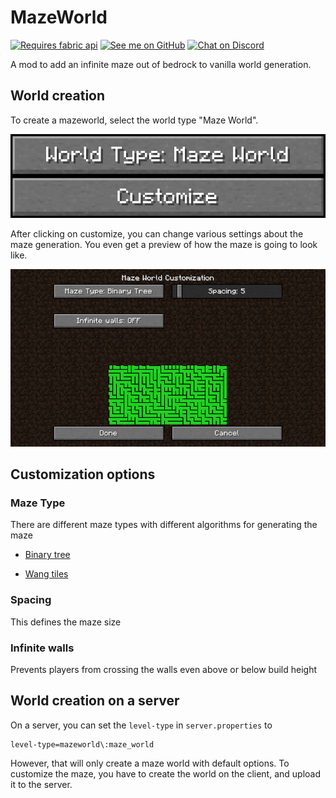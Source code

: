 # MazeWorld

[<img alt="Requires fabric api" height="64" src="https://cdn.jsdelivr.net/npm/@intergrav/devins-badges@2.8.0/assets/cozy/requires/fabric-api_vector.svg">](https://modrinth.com/mod/fabric-api)
[<img alt="See me on GitHub" height="64" src="https://cdn.jsdelivr.net/npm/@intergrav/devins-badges@2.8.0/assets/cozy/social/github-singular_vector.svg">](https://github.com/replaceitem)
[<img alt="Chat on Discord" height="64" src="https://cdn.jsdelivr.net/npm/@intergrav/devins-badges@2.8.0/assets/cozy/social/discord-singular_vector.svg">](https://discord.gg/etTDQAVSgt)

A mod to add an infinite maze out of bedrock to vanilla world generation.

## World creation

To create a mazeworld, select the world type "Maze World".

![World type](https://raw.githubusercontent.com/replaceitem/mazeworld/master/world-type.png)

After clicking on customize, you can change various settings about the maze generation.
You even get a preview of how the maze is going to look like.

![Customization](https://raw.githubusercontent.com/replaceitem/mazeworld/master/customize.png)

## Customization options

### Maze Type

There are different maze types with different algorithms for generating the maze

* [Binary tree](https://weblog.jamisbuck.org/2011/2/1/maze-generation-binary-tree-algorithm)

* [Wang tiles](http://www.cr31.co.uk/stagecast/wang/array.html)

### Spacing

This defines the maze size

### Infinite walls

Prevents players from crossing the walls even above or below build height

## World creation on a server

On a server, you can set the `level-type` in `server.properties` to

```properties
level-type=mazeworld\:maze_world
```

However, that will only create a maze world with default options.
To customize the maze, you have to create the world on the client,
and upload it to the server.